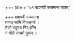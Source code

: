 +++
title = "०१ ब्रह्मगवी पच्यमाना यावत्"

+++
ब्रह्मगवी पच्यमाना  
यावत् साभि विजङ्गहे ।  
तेजो राष्ट्रस्य निर् हन्ति  
न वीरो जायते पुमान् ॥
